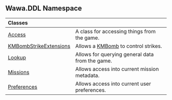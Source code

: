 ## Wawa.DDL Namespace

| Classes | |
| :--- | :--- |
| [Access](Access.md 'Wawa.DDL.Access') | A class for accessing things from the game. |
| [KMBombStrikeExtensions](KMBombStrikeExtensions.md 'Wawa.DDL.KMBombStrikeExtensions') | Allows a [KMBomb](https://docs.microsoft.com/en-us/dotnet/api/KMBomb 'KMBomb') to control strikes. |
| [Lookup](Lookup.md 'Wawa.DDL.Lookup') | Allows for querying general data from the game. |
| [Missions](Missions.md 'Wawa.DDL.Missions') | Allows access into current mission metadata. |
| [Preferences](Preferences.md 'Wawa.DDL.Preferences') | Allows access into current user preferences. |
